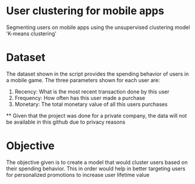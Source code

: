 # User clustering for mobile apps
Segmenting users on mobile apps using the unsupervised clustering model 'K-means clustering'

# Dataset
The dataset shown in the script provides the spending behavior of users in a mobile game. The three parameters shown for each user are:
  1. Recency:   What is the most recent transaction done by this user
  2. Frequency: How often has this user made a purchase
  3. Monetary:  The total monetary value of all this users purchases

** Given that the project was done for a private company, the data will not be available in this github due to privacy reasons

# Objective
The objective given is to create a model that would cluster users based on their spending behavior. This in order would help in better targeting users for personalized promotions to increase user lifetime value
